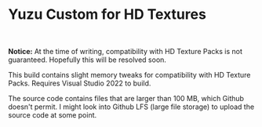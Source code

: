 <h1>Yuzu Custom for HD Textures</h1>
<br>
<p><b>Notice:</b> At the time of writing, compatibility with HD Texture Packs is not guaranteed. Hopefully this will be resolved soon.</p>
<p>This build contains slight memory tweaks for compatibility with HD Texture Packs. Requires Visual Studio 2022 to build.</p>
<p>The source code contains files that are larger than 100 MB, which Github doesn't permit. I might look into Github LFS (large file storage) to upload the source code at some point.</p>
